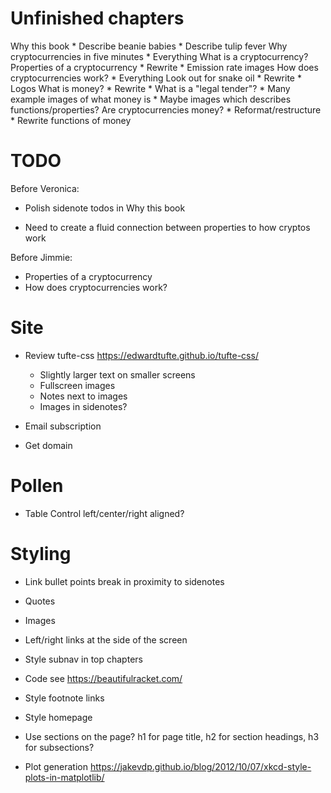# Unfinished chapters

Why this book
    * Describe beanie babies
    * Describe tulip fever
Why cryptocurrencies in five minutes
    * Everything
What is a cryptocurrency?
  Properties of a cryptocurrency
    * Rewrite
    * Emission rate images
  How does cryptocurrencies work?
    * Everything
  Look out for snake oil
    * Rewrite
    * Logos
  What is money?
    * Rewrite
    * What is a "legal tender"?
    * Many example images of what money is
    * Maybe images which describes functions/properties?
  Are cryptocurrencies money?
    * Reformat/restructure
    * Rewrite functions of money

# TODO

Before Veronica:
* Polish sidenote todos in Why this book

* Need to create a fluid connection between properties to how cryptos work

Before Jimmie:
* Properties of a cryptocurrency
* How does cryptocurrencies work?

# Site

* Review tufte-css
    https://edwardtufte.github.io/tufte-css/
    * Slightly larger text on smaller screens
    * Fullscreen images
    * Notes next to images
    * Images in sidenotes?

* Email subscription
* Get domain

# Pollen

* Table
    Control left/center/right aligned?

# Styling

* Link bullet points break in proximity to sidenotes
* Quotes
* Images
* Left/right links at the side of the screen
* Style subnav in top chapters

* Code
  see https://beautifulracket.com/
* Style footnote links
* Style homepage
* Use sections on the page? h1 for page title, h2 for section headings, h3 for subsections?
* Plot generation
  https://jakevdp.github.io/blog/2012/10/07/xkcd-style-plots-in-matplotlib/

